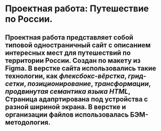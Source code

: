 # Проектная работа: Путешествие по России.

## Проектная работа представляет собой типовой одностраничный сайт с описанием интересных мест для путешествий по территории России. Создан по макету из Figma. В верстке сайта использовались такие технологии, как *флексбокс-вёрстка*, *грид-сетки*, *позиционирование*, *трансформации*, *продвинутая семантика языка HTML*, Страница адапртирована под устройства с разной шириной экрана. В верстке и организации файлов использовалась БЭМ-методология.